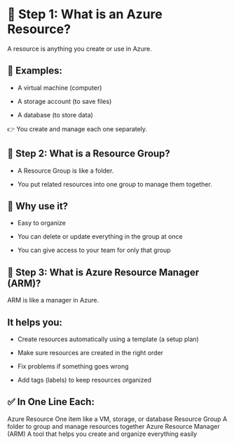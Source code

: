 # 🔹 Step 1: What is an Azure Resource?

A resource is anything you create or use in Azure.

🧾 Examples:
-------------

- A virtual machine (computer)

- A storage account (to save files)

- A database (to store data)

👉 You create and manage each one separately.

🔹 Step 2: What is a Resource Group?
-------------------------------------
- A Resource Group is like a folder.

- You put related resources into one group to manage them together.

🧾 Why use it?
---------------
- Easy to organize

- You can delete or update everything in the group at once

- You can give access to your team for only that group

🔹 Step 3: What is Azure Resource Manager (ARM)?
--------------------------------------------------
ARM is like a manager in Azure.

It helps you:
--------------
- Create resources automatically using a template (a setup plan)

- Make sure resources are created in the right order

- Fix problems if something goes wrong

- Add tags (labels) to keep resources organized

✅ In One Line Each:
---------------------
Azure Resource	One item like a VM, storage, or database
Resource Group	A folder to group and manage resources together
Azure Resource Manager (ARM)	A tool that helps you create and organize everything easily

